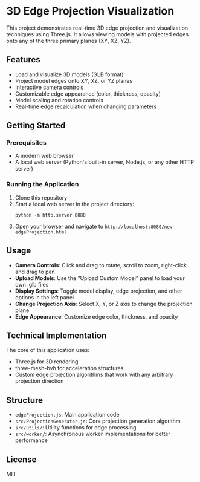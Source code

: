 # 3D Edge Projection Visualization

This project demonstrates real-time 3D edge projection and visualization techniques using Three.js. It allows viewing models with projected edges onto any of the three primary planes (XY, XZ, YZ).

## Features

- Load and visualize 3D models (GLB format)
- Project model edges onto XY, XZ, or YZ planes
- Interactive camera controls
- Customizable edge appearance (color, thickness, opacity)
- Model scaling and rotation controls
- Real-time edge recalculation when changing parameters

## Getting Started

### Prerequisites

- A modern web browser
- A local web server (Python's built-in server, Node.js, or any other HTTP server)

### Running the Application

1. Clone this repository
2. Start a local web server in the project directory:
   ```
   python -m http.server 8080
   ```
3. Open your browser and navigate to `http://localhost:8080/new-edgeProjection.html`

## Usage

- **Camera Controls**: Click and drag to rotate, scroll to zoom, right-click and drag to pan
- **Upload Models**: Use the "Upload Custom Model" panel to load your own .glb files
- **Display Settings**: Toggle model display, edge projection, and other options in the left panel
- **Change Projection Axis**: Select X, Y, or Z axis to change the projection plane
- **Edge Appearance**: Customize edge color, thickness, and opacity

## Technical Implementation

The core of this application uses:
- Three.js for 3D rendering
- three-mesh-bvh for acceleration structures
- Custom edge projection algorithms that work with any arbitrary projection direction

## Structure

- `edgeProjection.js`: Main application code
- `src/ProjectionGenerator.js`: Core projection generation algorithm
- `src/utils/`: Utility functions for edge processing
- `src/worker/`: Asynchronous worker implementations for better performance

## License

MIT 